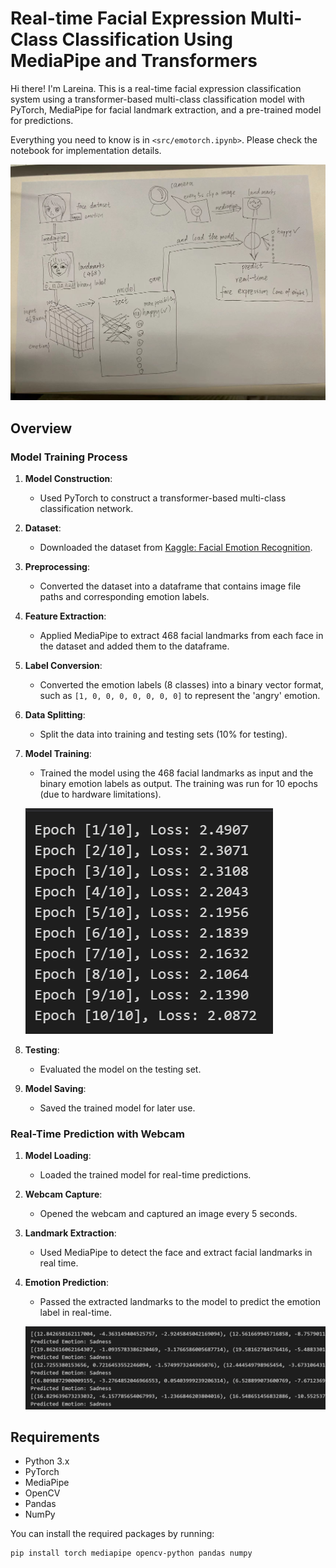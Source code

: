 # Real-time Facial Expression Multi-Class Classification Using MediaPipe and Transformers

Hi there! I'm Lareina. This is a real-time facial expression classification system using a transformer-based multi-class classification model with PyTorch, MediaPipe for facial landmark extraction, and a pre-trained model for predictions.

Everything you need to know is in `<src/emotorch.ipynb>`. Please check the notebook for implementation details.

![Example Image](d30b670dd4e0181d74b7bc3449c7111.jpg)

## Overview

### Model Training Process
1. **Model Construction**: 
   - Used PyTorch to construct a transformer-based multi-class classification network.
   
2. **Dataset**:
   - Downloaded the dataset from [Kaggle: Facial Emotion Recognition](https://www.kaggle.com/datasets/tapakah68/facial-emotion-recognition).
   
3. **Preprocessing**:
   - Converted the dataset into a dataframe that contains image file paths and corresponding emotion labels.
   
4. **Feature Extraction**:
   - Applied MediaPipe to extract 468 facial landmarks from each face in the dataset and added them to the dataframe.

5. **Label Conversion**:
   - Converted the emotion labels (8 classes) into a binary vector format, such as `[1, 0, 0, 0, 0, 0, 0, 0]` to represent the 'angry' emotion.

6. **Data Splitting**:
   - Split the data into training and testing sets (10% for testing).
   
7. **Model Training**:
   - Trained the model using the 468 facial landmarks as input and the binary emotion labels as output. The training was run for 10 epochs (due to hardware limitations).

   ![Training Performance](9c9aa417ac22f46654c91f78530fe77.png)

8. **Testing**:
   - Evaluated the model on the testing set.
   
9. **Model Saving**:
   - Saved the trained model for later use.

### Real-Time Prediction with Webcam
1. **Model Loading**:
   - Loaded the trained model for real-time predictions.

2. **Webcam Capture**:
   - Opened the webcam and captured an image every 5 seconds.

3. **Landmark Extraction**:
   - Used MediaPipe to detect the face and extract facial landmarks in real time.

4. **Emotion Prediction**:
   - Passed the extracted landmarks to the model to predict the emotion label in real-time.

   ![Real-Time Prediction](4a7d1321125803b54bfd44e0c0fec09.png)

## Requirements
- Python 3.x
- PyTorch
- MediaPipe
- OpenCV
- Pandas
- NumPy

You can install the required packages by running:

```bash
pip install torch mediapipe opencv-python pandas numpy
